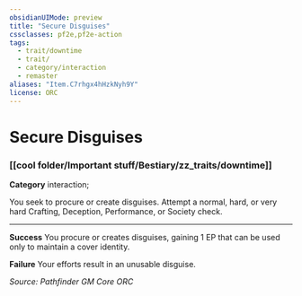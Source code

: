 ```yaml
---
obsidianUIMode: preview
title: "Secure Disguises"
cssclasses: pf2e,pf2e-action
tags:
  - trait/downtime
  - trait/
  - category/interaction
  - remaster
aliases: "Item.C7rhgx4hHzkNyh9Y"
license: ORC
---
```

# Secure Disguises

### [[cool folder/Important stuff/Bestiary/zz_traits/downtime]]

**Category** interaction; 




You seek to procure or create disguises. Attempt a normal, hard, or very hard Crafting, Deception, Performance, or Society check.

* * *

**Success** You procure or creates disguises, gaining 1 EP that can be used only to maintain a cover identity.

**Failure** Your efforts result in an unusable disguise.

*Source: Pathfinder GM Core*
*ORC*